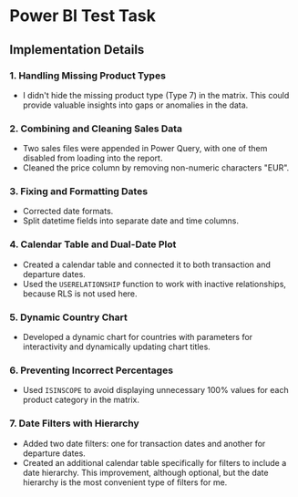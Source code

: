# Power BI Test Task

## Implementation Details

### 1. Handling Missing Product Types
- I didn't hide the missing product type (Type 7) in the matrix. This could provide valuable insights into gaps or anomalies in the data.

### 2. Combining and Cleaning Sales Data
- Two sales files were appended in Power Query, with one of them disabled from loading into the report.
- Cleaned the price column by removing non-numeric characters  "EUR".

### 3. Fixing and Formatting Dates
- Corrected date formats.
- Split datetime fields into separate date and time columns.

### 4. Calendar Table and Dual-Date Plot
- Created a calendar table and connected it to both transaction and departure dates.
- Used the `USERELATIONSHIP` function to work with inactive relationships, because RLS is not used here.

### 5. Dynamic Country Chart
- Developed a dynamic chart for countries with parameters for interactivity and dynamically updating chart titles.

### 6. Preventing Incorrect Percentages
- Used `ISINSCOPE` to avoid displaying unnecessary 100% values for each product category in the matrix.

### 7. Date Filters with Hierarchy
- Added two date filters: one for transaction dates and another for departure dates.
- Created an additional calendar table specifically for filters to include a date hierarchy. This improvement, although optional, but the date hierarchy is the most convenient type of filters for me.
